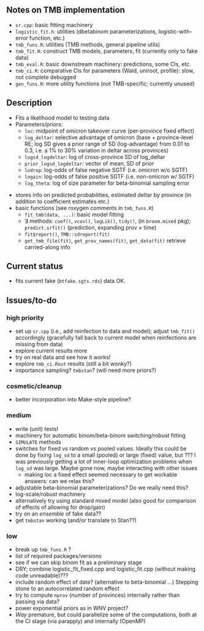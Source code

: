 ## Notes on TMB implementation

- `sr.cpp`: basic fitting machinery
- `logistic_fit.h`: utilities (dbetabinom parameterizations, logistic-with-error function, etc.)
- `tmb_funs.R`: utilities (TMB methods, general pipeline utils)
- `tmb_fit.R`: construct TMB models, parameters, fit (currently only to fake data)
- `tmb_eval.R`: basic downstream machinery: predictions, some CIs, etc.
- `tmb_ci.R`: comparative CIs for parameters (Wald, uniroot, profile): slow, not complete debugged
- `gen_funs.R`: more utility functions (not TMB-specific; currently unused)

## Description

* Fits a likelihood model to testing data
* Parameters/priors: 
   - `loc`: midpoint of omicron takeover curve (per-province fixed effect)
   - `log_deltar`: selective advantage of omicron (base + province-level RE; log SD gives a prior range of SD (log-advantage) from 0.01 to 0.3, i.e. a 1% to 30% variation in deltar across provinces)
   - `logsd_logdeltar`: log of cross-province SD of log_deltar
   - `prior_logsd_logdeltar`: vector of mean, SD of prior
   - `lodrop`: log-odds of false negative SGTF (i.e. omicron w/o SGTF)
   - `logain`: log-odds of false positive SGTF (i.e. non-omicron w/ SGTF)
   - `log_theta`: log of size parameter for beta-binomial sampling error
- stores info on predicted probabilities, estimated deltar by province (in addition to coefficient estimates etc.)
- basic functions (see roxygen comments in `tmb_funs.R`)
   - `fit_tmb(data, ...)`: basic model fitting
   - ∃ methods: `coef()`, `vcov()`, `logLik()`, `tidy()`, (in `broom.mixed` pkg); `predict.srfit()` (prediction, expanding prov × time)
   - `fit$report()`, `TMB::sdreport(fit)`
   - `get_tmb_file(fit)`, `get_prov_names(fit)`, `get_data(fit)` retrieve carried-along info

## Current status

- fits current fake (`btfake.sgts.rds`) data OK.

## Issues/to-do

### high priority

- set up `sr.cpp` (i.e., add reinfection to data and model); adjust `tmb_fit()` accordingly (gracefully fall back to current model when reinfections are missing from data)
- explore current results more
- try on real data and see how it works!
- explore `tmb_ci.Rout` results (still a bit wonky?)
- importance sampling? `tmbstan`? (will need more priors?)

### cosmetic/cleanup

- better incorporation into Make-style pipeline?

### medium

- write (unit) tests!
- machinery for automatic binom/beta-binom switching/robust fitting
- `SIMULATE` methods
- switches for fixed vs random vs pooled values. Ideally this could be done by fixing `log_sd` to a small (pooled) or large (fixed) value, but ??? I was previously getting a lot of inner-loop optimization problems when `log_sd` was large. Maybe gone now, maybe interacting with other issues
    - making loc a fixed effect seemed necessary to get workable answers: can we relax this?
- adjustable beta-binomial parameterizations? Do we really need this?
- log-scale/robust machinery
- alternatively try using standard mixed model (also good for comparison of effects of allowing for drop/gain)
- try on an *ensemble* of fake data??
- get `tmbstan` working (and/or translate to Stan??)

### low

- break up `tmb_funs.R` ?
- list of required packages/versions
- see if we can skip binom fit as a preliminary stage
- DRY; combine logistic_fit_fixed.cpp and logistic_fit.cpp (without making code unreadable)???
- include random effect of date? (alternative to beta-binomial ...) Stepping stone to an autocorrelated random effect
- try to compute `nprov` (number of provinces) internally rather than passing via data?
- power exponential priors as in WNV project?
- *Way* premature, but could parallelize some of the computations, both at the CI stage (via parapply) and internally (OpenMP)
 
